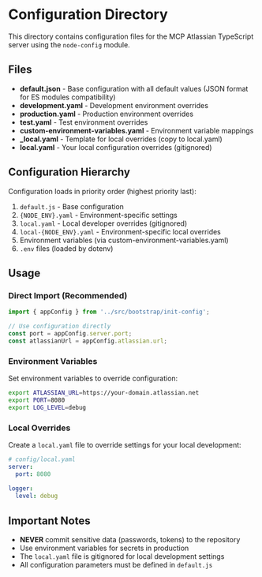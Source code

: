 # Configuration Directory

This directory contains configuration files for the MCP Atlassian TypeScript server using the `node-config` module.

## Files

- **default.json** - Base configuration with all default values (JSON format for ES modules compatibility)
- **development.yaml** - Development environment overrides
- **production.yaml** - Production environment overrides
- **test.yaml** - Test environment overrides
- **custom-environment-variables.yaml** - Environment variable mappings
- **_local.yaml** - Template for local overrides (copy to local.yaml)
- **local.yaml** - Your local configuration overrides (gitignored)

## Configuration Hierarchy

Configuration loads in priority order (highest priority last):

1. `default.js` - Base configuration
2. `{NODE_ENV}.yaml` - Environment-specific settings
3. `local.yaml` - Local developer overrides (gitignored)
4. `local-{NODE_ENV}.yaml` - Environment-specific local overrides
5. Environment variables (via custom-environment-variables.yaml)
6. `.env` files (loaded by dotenv)

## Usage

### Direct Import (Recommended)

```typescript
import { appConfig } from '../src/bootstrap/init-config';

// Use configuration directly
const port = appConfig.server.port;
const atlassianUrl = appConfig.atlassian.url;
```

### Environment Variables

Set environment variables to override configuration:

```bash
export ATLASSIAN_URL=https://your-domain.atlassian.net
export PORT=8080
export LOG_LEVEL=debug
```

### Local Overrides

Create a `local.yaml` file to override settings for your local development:

```yaml
# config/local.yaml
server:
  port: 8080
  
logger:
  level: debug
```

## Important Notes

- **NEVER** commit sensitive data (passwords, tokens) to the repository
- Use environment variables for secrets in production
- The `local.yaml` file is gitignored for local development settings
- All configuration parameters must be defined in `default.js`